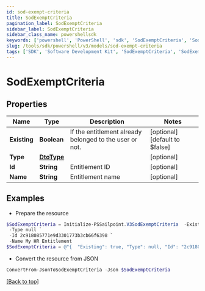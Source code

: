```yaml
---
id: sod-exempt-criteria
title: SodExemptCriteria
pagination_label: SodExemptCriteria
sidebar_label: SodExemptCriteria
sidebar_class_name: powershellsdk
keywords: ['powershell', 'PowerShell', 'sdk', 'SodExemptCriteria', 'SodExemptCriteria'] 
slug: /tools/sdk/powershell/v3/models/sod-exempt-criteria
tags: ['SDK', 'Software Development Kit', 'SodExemptCriteria', 'SodExemptCriteria']
---
```



# SodExemptCriteria

## Properties

Name | Type | Description | Notes
------------ | ------------- | ------------- | -------------
**Existing** | **Boolean** | If the entitlement already belonged to the user or not. | [optional] [default to $false]
**Type** | [**DtoType**](dto-type) |  | [optional] 
**Id** | **String** | Entitlement ID | [optional] 
**Name** | **String** | Entitlement name | [optional] 

## Examples

- Prepare the resource
```powershell
$SodExemptCriteria = Initialize-PSSailpoint.V3SodExemptCriteria  -Existing true `
 -Type null `
 -Id 2c918085771e9d3301773b3cb66f6398 `
 -Name My HR Entitlement
$SodExemptCriteria = @"{  "Existing": true, "Type": null, "Id": "2c918085771e9d3301773b3cb66f6398", "Name": "My HR Entitlement" }"@
```

- Convert the resource from JSON
```powershell
ConvertFrom-JsonToSodExemptCriteria -Json $SodExemptCriteria
```


[[Back to top]](#) 

